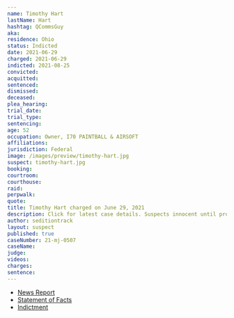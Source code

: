 ```yaml
---
name: Timothy Hart
lastName: Hart
hashtag: QCommsGuy
aka:
residence: Ohio
status: Indicted
date: 2021-06-29
charged: 2021-06-29
indicted: 2021-08-25
convicted:
acquitted:
sentenced:
dismissed:
deceased:
plea_hearing:
trial_date:
trial_type:
sentencing:
age: 52
occupation: Owner, I70 PAINTBALL & AIRSOFT
affiliations:
jurisdiction: Federal
image: /images/preview/timothy-hart.jpg
suspect: timothy-hart.jpg
booking:
courtroom:
courthouse:
raid:
perpwalk:
quote:
title: Timothy Hart charged on June 29, 2021
description: Click for latest case details. Suspects innocent until proven guilty.
author: seditiontrack
layout: suspect
published: true
caseNumber: 21-mj-0507
caseName:
judge:
videos:
charges:
sentence:
---
```

- [News Report](https://www.wusa9.com/article/news/national/capitol-riots/i70-paintball-and-airsoft-owner-charged-in-capitol-riots-wearing-qanon-gear-timothy-hart/65-b2582dd8-1272-4dd0-817c-e56829faf180)
- [Statement of Facts](https://www.justice.gov/usao-dc/case-multi-defendant/file/1408076/download)
- [Indictment](https://www.justice.gov/usao-dc/case-multi-defendant/file/1459926/download)
